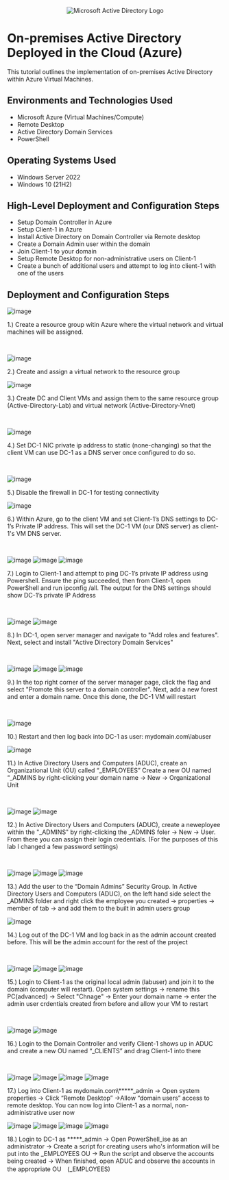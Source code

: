 <p align="center">
<img src="https://i.imgur.com/pU5A58S.png" alt="Microsoft Active Directory Logo"/>
</p>

<h1>On-premises Active Directory Deployed in the Cloud (Azure)</h1>
This tutorial outlines the implementation of on-premises Active Directory within Azure Virtual Machines.<br />



<h2>Environments and Technologies Used</h2>

- Microsoft Azure (Virtual Machines/Compute)
- Remote Desktop
- Active Directory Domain Services
- PowerShell

<h2>Operating Systems Used </h2>

- Windows Server 2022
- Windows 10 (21H2)

<h2>High-Level Deployment and Configuration Steps</h2>

- Setup Domain Controller in Azure
- Setup Client-1 in Azure
- Install Active Directory on Domain Controller via Remote desktop
- Create a Domain Admin user within the domain
- Join Client-1 to your domain
- Setup Remote Desktop for non-administrative users on Client-1
- Create a bunch of additional users and attempt to log into client-1 with one of the users
<h2>Deployment and Configuration Steps</h2>

<p>
  
![image](https://github.com/user-attachments/assets/7883b64b-c2ec-462b-9abb-3e97ead1297f)

</p>
<p>
1.) Create a resource group witin Azure where the virtual network and virtual machines will be assigned.
</p>
<br />

<p>
  
![image](https://github.com/user-attachments/assets/dc527945-d37e-404b-b76a-6ae6af922c16)

</p>
<p>
2.) Create and assign a virtual network to the resource group
<br />

<p>
  
![image](https://github.com/user-attachments/assets/dcc6ad07-af3c-417a-93e4-9971ea652bf5)

</p>
<p>
3.) Create DC and Client VMs and assign them to the same resource group (Active-Directory-Lab) and virtual network (Active-Directory-Vnet)
</p>
<br />

![image](https://github.com/user-attachments/assets/ab5a8563-b52f-4528-882c-bc1924c08dc7)


</p>
<p>
4.) Set DC-1 NIC private ip address to static (none-changing) so that the client VM can use DC-1 as a DNS server once configured to do so.
</p>
<br />

<p>
  
![image](https://github.com/user-attachments/assets/17e34535-faa5-40e0-8e7b-43b7a0edf25e)

</p>
<p>
5.) Disable the firewall in DC-1 for testing connectivity
<br />

<p>
  
![image](https://github.com/user-attachments/assets/baf96cd7-bf80-47ee-b2fe-71feca667aae)


</p>
<p>
6.) Within Azure, go to the client VM and set Client-1’s DNS settings to DC-1’s Private IP address. This will set the DC-1 VM (our DNS server) as client-1's VM DNS server.
</p>
<br />

<p>
  
![image](https://github.com/user-attachments/assets/e8e2f4b0-f661-4631-babd-c0a2eecdea6e) ![image](https://github.com/user-attachments/assets/f55d2a0f-8b3e-4738-9c55-2117122b9885) ![image](https://github.com/user-attachments/assets/a6072010-d890-487f-9d34-ac89d2fcc4e2)



</p>
<p>
7.) Login to Client-1 and attempt to ping DC-1’s private IP address using Powershell. Ensure the ping succeeded, then from Client-1, open PowerShell and run ipconfig /all. The output for the DNS settings should show DC-1’s private IP Address
</p>
<br />

<p>
  
![image](https://github.com/user-attachments/assets/c0004b03-75fd-4e1c-bbee-22091c04b631) ![image](https://github.com/user-attachments/assets/f15b6596-1be8-402d-b992-f9a6dfe9ff45)


</p>
<p>
8.) In DC-1, open server manager and navigate to "Add roles and features". Next, select and install "Active Directory Domain Services"
</p>
<br />

<p>
  
![image](https://github.com/user-attachments/assets/59307d88-a108-4215-b967-b77874875df0) ![image](https://github.com/user-attachments/assets/68e9cc84-1c6c-48aa-8fdf-a7d34040af09) ![image](https://github.com/user-attachments/assets/843aa33d-c4ae-43e2-b035-98971a242431)



</p>
<p>
9.) In the top right corner of the server manager page, click the flag and select "Promote this server to a domain controller".  Next, add a new forest and enter a domain name. Once this done, the DC-1 VM will restart
</p>
<br />

<p>
  
![image](https://github.com/user-attachments/assets/342df4a2-ab8a-4b52-88f2-1d728411f868)

</p>
<p>
10.) Restart and then log back into DC-1 as user: mydomain.com\labuser
<br />

<p>

![image](https://github.com/user-attachments/assets/d6a879a1-325d-483e-98d6-b00effd6235b)

</p>
<p>
11.) In Active Directory Users and Computers (ADUC), create an Organizational Unit (OU) called “_EMPLOYEES”
Create a new OU named “_ADMINS by right-clicking your domain name -> New -> Organizational Unit
</p>
<br />

<p>

  ![image](https://github.com/user-attachments/assets/e47903dd-c5ca-4943-8913-464f5b6efb7e) ![image](https://github.com/user-attachments/assets/5b0e32f4-d2f1-4fd6-9429-45d1fc13dc34)


</p>
<p>
12.) In Active Directory Users and Computers (ADUC), create a neweployee  within the "_ADMINS" by right-clicking the _ADMINS foler -> New -> User. From there you can assign their login credentials. (For the purposes of this lab I changed a few password settings)
</p>
<br />

<p>
  
![image](https://github.com/user-attachments/assets/2d613f39-48e4-45d9-941f-46ebbb809a33) ![image](https://github.com/user-attachments/assets/4d1b3df4-631f-4bcf-bc91-56a60594a95a) ![image](https://github.com/user-attachments/assets/ff5f5003-6181-4017-8948-905c7d34028f)



</p>
<p>
13.) Add the user to the “Domain Admins” Security Group. In Active Directory Users and Computers (ADUC), on the left hand side select the _ADMINS folder and right click the employee you created -> properties -> member of tab -> and add them to the built in admin users group
<br />

<p>
  
![image](https://github.com/user-attachments/assets/3dec2632-bc4d-445f-8fa9-b5eb50bdbb9f)

</p>
<p>
14.) Log out of the DC-1 VM and log back in as the admin account created before. This will be the admin account for the rest of the project
</p>
<br />

<p>
  
![image](https://github.com/user-attachments/assets/40134927-fca5-4f58-8c72-b83521a258ea)
 ![image](https://github.com/user-attachments/assets/06330dfd-8419-450f-991e-3a327f304382) ![image](https://github.com/user-attachments/assets/06d58d78-edd5-42bc-81fd-c6dce0865163)


</p>
<p>
15.) Login to Client-1 as the original local admin (labuser) and join it to the domain (computer will restart). Open system settings -> rename this PC(advanced) -> Select "Chnage" -> Enter your domain name -> enter the admin user crdentials created from before and allow your VM to restart
</p>
<br />

<p>
  
![image](https://github.com/user-attachments/assets/1d0719a7-dcad-4df2-92b6-48e364153865) ![image](https://github.com/user-attachments/assets/917975cc-9ee7-4cea-8222-f2608e5b91a2)


</p>
<p>
16.) Login to the Domain Controller and verify Client-1 shows up in ADUC and create a new OU named “_CLIENTS” and drag Client-1 into there
</p>
<br />

<p>
  
![image](https://github.com/user-attachments/assets/0acb4e35-4a7e-4554-9fa9-84bf256673fb) ![image](https://github.com/user-attachments/assets/13ed3102-1bc6-4a63-8174-e8d731d2ed10) ![image](https://github.com/user-attachments/assets/f0f4f1bd-4ef9-46f4-b77a-3077caafcefd) ![image](https://github.com/user-attachments/assets/df3744fc-59e5-4f46-ac36-ecd0f0e0228a)




</p>
<p>
17.) Log into Client-1 as mydomain.com\*****_admin -> Open system properties -> Click “Remote Desktop” ->Allow “domain users” access to remote desktop. You can now log into Client-1 as a normal, non-administrative user now

<br />

<p>
  
![image](https://github.com/user-attachments/assets/6984a883-8d5e-4042-86ce-de1288fcce0d) ![image](https://github.com/user-attachments/assets/526df67e-b457-4cb6-b5f3-b41706d7a907)
 ![image](https://github.com/user-attachments/assets/46323666-bc4e-4791-99e7-198c4c48c6f7) ![image](https://github.com/user-attachments/assets/08542c1d-b81c-491b-a758-8feaf6dadf05)




</p>
<p>
18.) Login to DC-1 as *****_admin -> Open PowerShell_ise as an administrator -> Create a script for creating users who's information will be put into the _EMPLOYEES OU -> Run the script and observe the accounts being created -> When finished, open ADUC and observe the accounts in the appropriate OU　(_EMPLOYEES)

</p>
<br />
